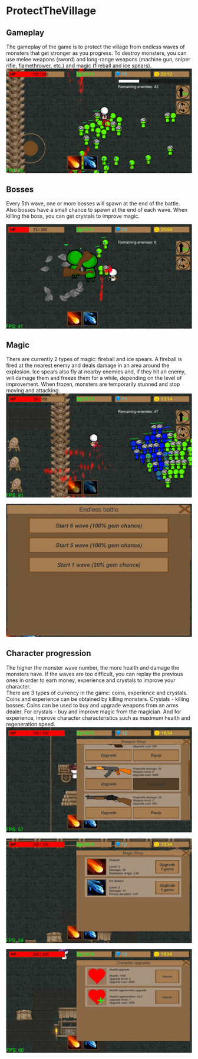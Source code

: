 # ProtectTheVillage

## Gameplay
The gameplay of the game is to protect the village from endless waves of monsters that get stronger as you progress. 
To destroy monsters, you can use melee weapons (sword) and long-range weapons (machine gun, sniper rifle, flamethrower, etc.) and magic (fireball and ice spears).
![Battle](https://github.com/Riko211/ProtectTheVillage/blob/main/Assets/Intro/Screens/Battle1.jpg)  
## Bosses 
Every 5th wave, one or more bosses will spawn at the end of the battle. Also bosses have a small chance to spawn at the end of each wave. When killing the boss, you can get crystals to improve magic.

![Bosses](https://github.com/Riko211/ProtectTheVillage/blob/main/Assets/Intro/Screens/Bosses1.jpg)

## Magic
There are currently 2 types of magic: fireball and ice spears. A fireball is fired at the nearest enemy and deals damage in an area around the explosion. Ice spears also fly at nearby enemies and, if they hit an enemy, will damage them and freeze them for a while, depending on the level of improvement. When frozen, monsters are temporarily stunned and stop moving and attacking.
![Magic](https://github.com/Riko211/ProtectTheVillage/blob/main/Assets/Intro/Screens/Magic2.jpg)

![Wave selector](https://github.com/Riko211/ProtectTheVillage/blob/main/Assets/Intro/Screens/WavesSelector1.jpg)
## Character progression
The higher the monster wave number, the more health and damage the monsters have. If the waves are too difficult, you can replay the previous ones in order to earn money, experience and crystals to improve your character.  
There are 3 types of currency in the game: coins, experience and crystals. Coins and experience can be obtained by killing monsters. Crystals - killing bosses.
Coins can be used to buy and upgrade weapons from an arms dealer. For crystals - buy and improve magic from the magician. And for experience, improve character characteristics such as maximum health and regeneration speed.
![Weapon shop](https://github.com/Riko211/ProtectTheVillage/blob/main/Assets/Intro/Screens/WeaponShop1.jpg)

![Magic shop](https://github.com/Riko211/ProtectTheVillage/blob/main/Assets/Intro/Screens/MagicShop1.jpg)

![Exp](https://github.com/Riko211/ProtectTheVillage/blob/main/Assets/Intro/Screens/ExpUpgrades1.jpg)
